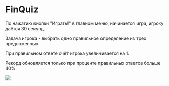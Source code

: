 # FinQuiz
По нажатию кнопки "Играть!" в главном меню, начинается игра, игроку даётся 30 секунд. 

Задача игрока - выбрать одно правильное определение из трёх предложенных. 

При правильном ответе счёт игрока увеличивается на 1.

Рекорд обновляется только при проценте правильных ответов больше 40%.


![](https://github.com/MironBano/FinQuiz/blob/main/Example.gif)

